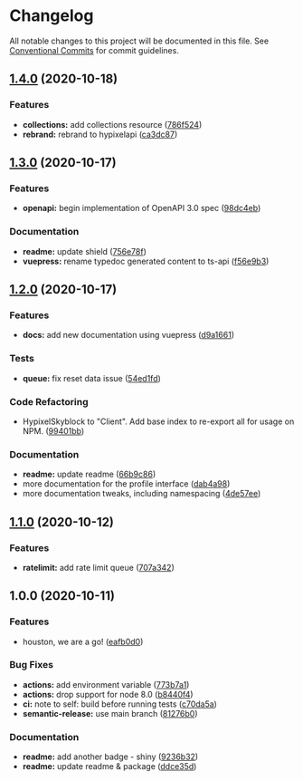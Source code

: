 # Changelog

All notable changes to this project will be documented in this file. See
[Conventional Commits](https://conventionalcommits.org) for commit guidelines.

## [1.4.0](https://github.com/zikeji/node-hypixel/compare/v1.3.0...v1.4.0) (2020-10-18)


### Features

* **collections:** add collections resource ([786f524](https://github.com/zikeji/node-hypixel/commit/786f52484d45f9c3722421651ccf4201640538fb))
* **rebrand:** rebrand to hypixelapi ([ca3dc87](https://github.com/zikeji/node-hypixel/commit/ca3dc8794f8a33238ac7d4b7f39b582a392f4034))

## [1.3.0](https://github.com/zikeji/node-hypixel/compare/v1.2.0...v1.3.0) (2020-10-17)


### Features

* **openapi:** begin implementation of OpenAPI 3.0 spec ([98dc4eb](https://github.com/zikeji/node-hypixel/commit/98dc4eb73066355d08122aa77cfd10b61a38791a))


### Documentation

* **readme:** update shield ([756e78f](https://github.com/zikeji/node-hypixel/commit/756e78f8ac53c0b6198866fc611836bd2c7ff1f9))
* **vuepress:** rename typedoc generated content to ts-api ([f56e9b3](https://github.com/zikeji/node-hypixel/commit/f56e9b3c740e9cbb4fd3ef8a76d58bfeaa642445))

## [1.2.0](https://github.com/zikeji/node-hypixel/compare/v1.1.0...v1.2.0) (2020-10-17)


### Features

* **docs:** add new documentation using vuepress ([d9a1661](https://github.com/zikeji/node-hypixel/commit/d9a166128985858a9e004f56fb98846f2698f876))


### Tests

* **queue:** fix reset data issue ([54ed1fd](https://github.com/zikeji/node-hypixel/commit/54ed1fd72cdb542b9a63a3b6b0c590cb38301f7a))


### Code Refactoring

* HypixelSkyblock to "Client". Add base index to re-export all for usage on NPM. ([99401bb](https://github.com/zikeji/node-hypixel/commit/99401bb0924bdd36ffb69e18a51a0f931a181c97))


### Documentation

* **readme:** update readme ([66b9c86](https://github.com/zikeji/node-hypixel/commit/66b9c86c8cbabdb3f8acc53632923170812e7d26))
* more documentation for the profile interface ([dab4a98](https://github.com/zikeji/node-hypixel/commit/dab4a98c71b4e5dff0ab7e043d56e6c5f8c1590e))
* more documentation tweaks, including namespacing ([4de57ee](https://github.com/zikeji/node-hypixel/commit/4de57ee613f240de4ac3389d136acdbc747c28f7))

## [1.1.0](https://github.com/zikeji/node-hypixel/compare/v1.0.0...v1.1.0) (2020-10-12)


### Features

* **ratelimit:** add rate limit queue ([707a342](https://github.com/zikeji/node-hypixel/commit/707a342c6fac73fb4e99acdbeb072dfb27f9388a))

## 1.0.0 (2020-10-11)


### Features

* houston, we are a go! ([eafb0d0](https://github.com/zikeji/node-hypixel/commit/eafb0d06b62b2be745bd9bf8d4048aeb1bded7ad))


### Bug Fixes

* **actions:** add environment variable ([773b7a1](https://github.com/zikeji/node-hypixel/commit/773b7a1110101a1cadee52d6b7bcf5762f2cc25c))
* **actions:** drop support for node 8.0 ([b8440f4](https://github.com/zikeji/node-hypixel/commit/b8440f402bc8dd95c06f770de28b87a59b1f07be))
* **ci:** note to self: build before running tests ([c70da5a](https://github.com/zikeji/node-hypixel/commit/c70da5abb1582074540688bfff4aa17605876f71))
* **semantic-release:** use main branch ([81276b0](https://github.com/zikeji/node-hypixel/commit/81276b028952cca8bf0964ae2bb4ac3340526090))


### Documentation

* **readme:** add another badge - shiny ([9236b32](https://github.com/zikeji/node-hypixel/commit/9236b322531a97f5ed9888f04a719ed546eb40ab))
* **readme:** update readme & package ([ddce35d](https://github.com/zikeji/node-hypixel/commit/ddce35d79374743ca4503f2d64d1cc6cec2fe93c))
